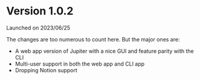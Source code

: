 # Version 1.0.2

Launched on 2023/06/25

The changes are too numerous to count here. But the major ones are:

* A web app version of Jupiter with a nice GUI and feature parity with the CLI
* Multi-user support in both the web app and CLI app
* Dropping Notion support
